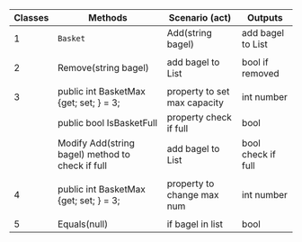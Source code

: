 

  | Classes       | Methods											  | Scenario (act)			    | Outputs			    
  |---------------|---------------------------------------------------|-----------------------------|----------------------|
1 | `Basket`	  | Add(string bagel) 								  | add bagel to List			| bool if added		    
				  |
2				  | Remove(string bagel)							  | add bagel to List			| bool if removed				
				  |
3				  | public int BasketMax {get; set; } = 3;			  | property to set max capacity| int number
				  | public bool IsBasketFull			   		      | property check if full      | bool
				  | Modify Add(string bagel) method to check if full  | add bagel to List        	| bool check if full	
			      |				 
4				  | public int BasketMax {get; set; } = 3;			  | property to change max num	| int number
				  |
5				  | Equals(null)									  | if bagel in list			| bool
																		

             